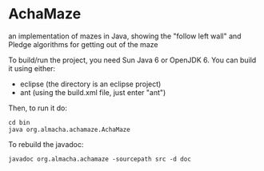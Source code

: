 AchaMaze
========

an implementation of mazes in Java, showing the "follow left wall" and Pledge algorithms for getting out of the maze

To build/run the project, you need Sun Java 6 or OpenJDK 6.
You can build it using either:
- eclipse (the directory is an eclipse project)
- ant (using the build.xml file, just enter "ant")

Then, to run it do:
```
cd bin
java org.almacha.achamaze.AchaMaze
```

To rebuild the javadoc:
```
javadoc org.almacha.achamaze -sourcepath src -d doc
```
